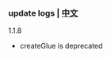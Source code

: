 ### update logs | [中文](https://github.com/ZhouYK/glue-redux/zh-cn/log.md)
1.1.8
- createGlue is deprecated
